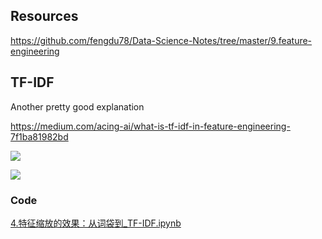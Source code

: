 ## Resources

https://github.com/fengdu78/Data-Science-Notes/tree/master/9.feature-engineering



## TF-IDF

Another pretty good explanation

https://medium.com/acing-ai/what-is-tf-idf-in-feature-engineering-7f1ba81982bd

![](https://miro.medium.com/max/1712/1*2z8-oEBfNw7lsYb6-7bt8Q.png)

![](https://miro.medium.com/max/2132/1*UXMz6QqqgHwTW4LYLxgpog.png)





### Code

[4.特征缩放的效果：从词袋到_TF-IDF.ipynb](https://github.com/fengdu78/Data-Science-Notes/blob/master/9.feature-engineering/4.特征缩放的效果：从词袋到_TF-IDF.ipynb)

